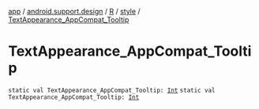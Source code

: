 [app](../../../index.md) / [android.support.design](../../index.md) / [R](../index.md) / [style](index.md) / [TextAppearance_AppCompat_Tooltip](./-text-appearance_-app-compat_-tooltip.md)

# TextAppearance_AppCompat_Tooltip

`static val TextAppearance_AppCompat_Tooltip: `[`Int`](https://kotlinlang.org/api/latest/jvm/stdlib/kotlin/-int/index.html)
`static val TextAppearance_AppCompat_Tooltip: `[`Int`](https://kotlinlang.org/api/latest/jvm/stdlib/kotlin/-int/index.html)